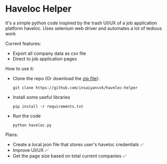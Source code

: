 # Haveloc Helper

It's a simple python code inspired by the trash UI/UX of a job application platform haveloc. 
Uses selenium web driver and automates a lot of tedious work

Current features:
  - Export all company data as csv file
  - Direct to job application pages

How to use it:
- Clone the repo (Or download the [zip file](https://github.com/insaiyancvk/haveloc-helper/archive/refs/heads/main.zip)):
  
  `git clone https://github.com/insaiyancvk/haveloc-helper`

- Install some useful libraries
  
  `pip install -r requirements.txt`

- Run the code

  `python haveloc.py`

Plans:
  - Create a local json file that stores user's haveloc credentials ✅
  - Improve UI/UX ✅
  - Get the page size based on total current companies ✅
